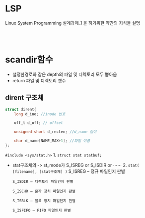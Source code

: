 # LSP

Linux System Programming 설계과제_1 을 하기위한 약간의 지식들 설명


<br><br>
# scandir함수
- 설정한경로와 같은 depth의 파일 및 디렉토리 모두 뽑아옴
- return 파일 및 디렉토리 갯수

## dirent 구조체

```c
struct dirent{
	long d_ino; //inode 번호

	off_t d_off; // offset

	unsigned short d_reclen; //d_name 길이

	char d_name[NAME_MAX+1]; //파일 이름
};
```

`#include <sys/stat.h>`
	1. `struct stat statbuf;`
  - stat구조체의 -> st_mode가 S_ISREG or S_ISDIR or ⋯⋯
	2. `stat( [filename], [stat구조체] )`
		S_ISREG – 정규 파일인지 판별

		S_ISDIR – 디렉토리 파일인지 판별

		S_ISCHR – 문자 장치 파일인지 판별

		S_ISBLK – 블록 장치 파일인지 판별

		S_ISFIFO – FIFO 파일인지 판별
